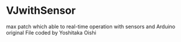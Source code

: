 VJwithSensor
============

max patch which able to real-time operation with sensors and Arduino
original File coded by Yoshitaka Oishi

